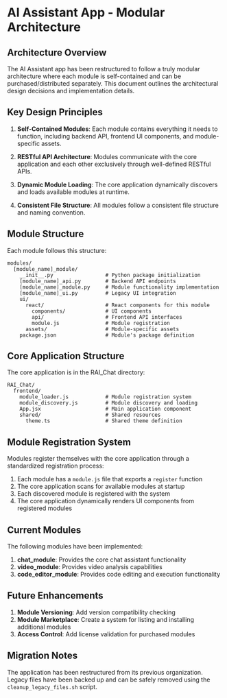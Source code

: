 # AI Assistant App - Modular Architecture

## Architecture Overview

The AI Assistant app has been restructured to follow a truly modular architecture where each module is self-contained and can be purchased/distributed separately. This document outlines the architectural design decisions and implementation details.

## Key Design Principles

1. **Self-Contained Modules**: Each module contains everything it needs to function, including backend API, frontend UI components, and module-specific assets.

2. **RESTful API Architecture**: Modules communicate with the core application and each other exclusively through well-defined RESTful APIs.

3. **Dynamic Module Loading**: The core application dynamically discovers and loads available modules at runtime.

4. **Consistent File Structure**: All modules follow a consistent file structure and naming convention.

## Module Structure

Each module follows this structure:

```
modules/
  [module_name]_module/
    __init__.py                 # Python package initialization
    [module_name]_api.py        # Backend API endpoints
    [module_name]_module.py     # Module functionality implementation
    [module_name]_ui.py         # Legacy UI integration
    ui/
      react/                    # React components for this module
        components/             # UI components
        api/                    # Frontend API interfaces
        module.js               # Module registration
      assets/                   # Module-specific assets
    package.json                # Module's package definition
```

## Core Application Structure

The core application is in the RAI_Chat directory:

```
RAI_Chat/
  frontend/
    module_loader.js            # Module registration system
    module_discovery.js         # Module discovery and loading
    App.jsx                     # Main application component
    shared/                     # Shared resources
      theme.ts                  # Shared theme definition
```

## Module Registration System

Modules register themselves with the core application through a standardized registration process:

1. Each module has a `module.js` file that exports a `register` function
2. The core application scans for available modules at startup
3. Each discovered module is registered with the system
4. The core application dynamically renders UI components from registered modules

## Current Modules

The following modules have been implemented:

1. **chat_module**: Provides the core chat assistant functionality
2. **video_module**: Provides video analysis capabilities 
3. **code_editor_module**: Provides code editing and execution functionality

## Future Enhancements

1. **Module Versioning**: Add version compatibility checking
2. **Module Marketplace**: Create a system for listing and installing additional modules
3. **Access Control**: Add license validation for purchased modules

## Migration Notes

The application has been restructured from its previous organization. Legacy files have been backed up and can be safely removed using the `cleanup_legacy_files.sh` script.
